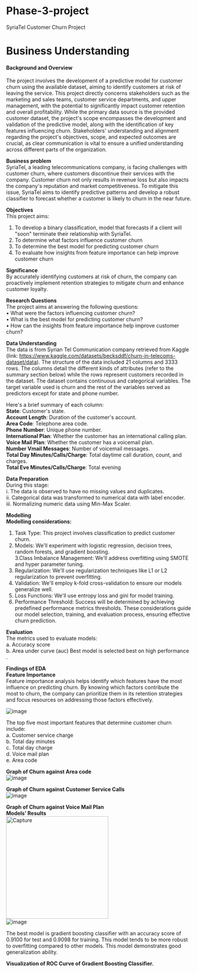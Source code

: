 # Phase-3-project  
SyriaTel Customer Churn Project   
# Business Understanding  

#### Background and Overview  
The project involves the development of a predictive model for customer churn using the available dataset, aiming to identify customers at risk of leaving the service. This project directly concerns stakeholders such as the marketing and sales teams, customer service departments, and upper management, with the potential to significantly impact customer retention and overall profitability. While the primary data source is the provided customer dataset, the project's scope encompasses the development and validation of the predictive model, along with the identification of key features influencing churn. Stakeholders' understanding and alignment regarding the project's objectives, scope, and expected outcomes are crucial, as clear communication is vital to ensure a unified understanding across different parts of the organization.  

**Business problem**   
SyriaTel, a leading telecommunications company, is facing challenges with customer churn, where customers discontinue their services with the company. Customer churn not only results in revenue loss but also impacts the company's reputation and market competitiveness. To mitigate this issue, SyriaTel aims to identify predictive patterns and develop a robust classifier to forecast whether a customer is likely to churn in the near future.  

**Objectives**    
This project aims:  
1.	To develop a binary classification, model that forecasts if a client will "soon" terminate their relationship with SyriaTel.    
2.	To determine what factors influence customer churn  
3.	To determine the best model for predicting customer churn  
4.	To evaluate how insights from feature importance can help improve customer churn
   
**Significance**   
By accurately identifying customers at risk of churn, the company can proactively implement retention strategies to mitigate churn and enhance customer loyalty.    

**Research Questions**   
The project aims at answering the following questions:   
•	What were the factors influencing customer churn?   
•	What is the best model for predicting customer churn?   
•	How can the insights from feature importance help improve customer churn? 

**Data Understanding**  
The data is from Syrian Tel Communication company retrieved from Kaggle (link: https://www.kaggle.com/datasets/becksddf/churn-in-telecoms-dataset/data). The structure of the data included 21 columns and 3333 rows. The columns detail the different kinds of attributes (refer to the summary section below) while the rows represent customers recorded in the dataset. The dataset contains continuous and categorical variables. The target variable used is churn and the rest of the variables served as predictors except for state and phone number.   

Here's a brief summary of each column:    
**State**: Customer's state.   
**Account Length**: Duration of the customer's account.   
**Area Code**: Telephone area code.   
**Phone Number**: Unique phone number.   
**International Plan**: Whether the customer has an international calling plan.   
**Voice Mail Plan**: Whether the customer has a voicemail plan.   
**Number Vmail Messages**: Number of voicemail messages.   
**Total Day Minutes/Calls/Charge**: Total daytime call duration, count, and charges.   
**Total Eve Minutes/Calls/Charge**: Total evening  

**Data Preparation**  
During this stage:   
i.	The data is observed to have no missing values and duplicates.  
ii.	Categorical data was transformed to numerical data with label encoder.  
iii.	Normalizing numeric data using Min-Max Scaler.  

**Modelling**   
**Modelling considerations:**   
1. Task Type: This project involves classification to predict customer churn.     
2. Models: We'll experiment with logistic regression, decision trees, random forests, and gradient boosting.   
3.Class Imbalance Management: We'll address overfitting using SMOTE and hyper parameter tuning.   
4. Regularization: We'll use regularization techniques like L1 or L2 regularization to prevent overfitting.   
5. Validation: We'll employ k-fold cross-validation to ensure our models generalize well.   
6. Loss Functions: We'll use entropy loss and gini for model training.   
7. Performance Threshold: Success will be determined by achieving predefined performance metrics thresholds. These considerations guide our model selection, training, and evaluation process, ensuring effective churn prediction.  

**Evaluation**  
The metrics used to evaluate models:    
a.	Accuracy score  
b.	Area under curve (auc)
Best model is selected best on high performance .   

**Findings of EDA**  
**Feature Importance**  
Feature importance analysis helps identify which features have the most influence on predicting churn. By knowing which factors contribute the most to churn, the company can prioritize them in its retention strategies and focus resources on addressing those factors effectively.   

![image](https://github.com/aOmollo/Phase-3-project/assets/146751854/130fe68f-3cc3-4a44-ba3b-0a678475a1f0)

The top five most important features that determine customer churn include:  
a.	Customer service charge  
b.	Total day minutes   
c.	Total day charge   
d.	Voice mail plan  
e.	Area code   

**Graph of Churn against Area code**  
![image](https://github.com/aOmollo/Phase-3-project/assets/146751854/7bece882-a63b-4f86-be2a-b8837222b4a0)  

**Graph of Churn against Customer Service Calls**   
![image](https://github.com/aOmollo/Phase-3-project/assets/146751854/3c5da096-addc-4c54-82d7-4b46404567b1)  

**Graph of Churn against Voice Mail Plan**   
**Models’ Results**   
<img width="278" alt="Capture" src="https://github.com/aOmollo/Phase-3-project/assets/146751854/5094130f-0fac-4dc0-bd73-1ece94070ec2">   
![image](https://github.com/aOmollo/Phase-3-project/assets/146751854/248fef04-8c23-4946-b08a-78b1e2675208)    

The best model is gradient boosting classifier with an accuracy score of 0.9100 for test and 0.9098 for training. This model tends to be more robust to overfitting compared to other models. This model demonstrates good generalization ability.    

**Visualization of ROC Curve of Gradient Boosting Classifier.**  









